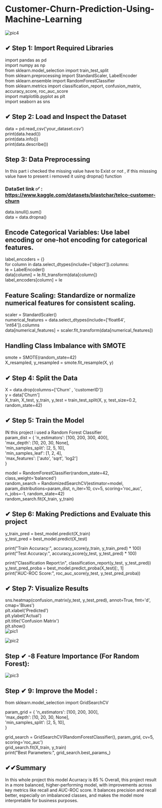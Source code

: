 # Customer-Churn-Prediction-Using-Machine-Learning
![pic4](https://github.com/user-attachments/assets/41a4b493-fc9c-44c7-b595-3f22b5ff4cc9)
## ✔ Step 1: Import Required Libraries
import pandas as pd <br>
import numpy as np<br>
from sklearn.model_selection import train_test_split<br>
from sklearn.preprocessing import StandardScaler, LabelEncoder<br>
from sklearn.ensemble import RandomForestClassifier<br>
from sklearn.metrics import classification_report, confusion_matrix, accuracy_score, roc_auc_score<br>
import matplotlib.pyplot as plt<br>
import seaborn as sns<br>
## ✔ Step 2: Load and Inspect the Dataset
data = pd.read_csv('your_dataset.csv')<br>
print(data.head())<br>
print(data.info())<br>
print(data.describe())<br>
## Step 3: Data Preprocessing

In this part i checked the missing value have to Exist or not , if this misssing value have to present i removed it using dropna() function <br>
### DataSet link ✅  : https://www.kaggle.com/datasets/blastchar/telco-customer-churn
data.isnull().sum() <br>
data = data.dropna() <br>
## Encode Categorical Variables: Use label encoding or one-hot encoding for categorical features.
label_encoders = {}<br>
for column in data.select_dtypes(include=['object']).columns:<br>
    le = LabelEncoder()<br>
    data[column] = le.fit_transform(data[column])<br>
    label_encoders[column] = le<br>

## Feature Scaling: Standardize or normalize numerical features for consistent scaling.
scaler = StandardScaler() <br>
numerical_features = data.select_dtypes(include=['float64', 'int64']).columns<br>
data[numerical_features] = scaler.fit_transform(data[numerical_features])<br>
## Handling Class Imbalance with SMOTE
smote = SMOTE(random_state=42) <br>
X_resampled, y_resampled = smote.fit_resample(X, y) <br>

## ✔ Step 4: Split the Data
X = data.drop(columns=['Churn' , 'customerID'])  <br>
y = data['Churn']<br>
X_train, X_test, y_train, y_test = train_test_split(X, y, test_size=0.2, random_state=42)<br>
## ✔ Step 5: Train the Model
IN this project i  used a Random Forest Classifier<br>
param_dist = {
    'n_estimators': [100, 200, 300, 400],<br>
    'max_depth': [10, 20, 30, None],<br>
    'min_samples_split': [2, 5, 10],<br>
    'min_samples_leaf': [1, 2, 4],<br>
    'max_features': ['auto', 'sqrt', 'log2']<br>
}

model = RandomForestClassifier(random_state=42, class_weight='balanced')<br>
random_search = RandomizedSearchCV(estimator=model, param_distributions=param_dist, n_iter=10, cv=5, scoring='roc_auc', n_jobs=-1, random_state=42)<br>
random_search.fit(X_train, y_train)<br>

## ✔ Step 6: Making  Predictions and Evaluate this project 
y_train_pred = best_model.predict(X_train)<br>
y_test_pred = best_model.predict(X_test)<br>


print("Train Accuracy:", accuracy_score(y_train, y_train_pred) * 100)<br>
print("Test Accuracy:", accuracy_score(y_test, y_test_pred) * 100)<br>


print("Classification Report:\n", classification_report(y_test, y_test_pred))<br>
y_test_pred_proba = best_model.predict_proba(X_test)[:, 1]<br>
print("AUC-ROC Score:", roc_auc_score(y_test, y_test_pred_proba))<br>
## ✔ Step 7: Visualize Results<br>
sns.heatmap(confusion_matrix(y_test, y_test_pred), annot=True, fmt='d', cmap='Blues')<br>
plt.xlabel('Predicted')<br>
plt.ylabel('Actual')<br>
plt.title('Confusion Matrix')<br>
plt.show()<br> 
![pic1](https://github.com/user-attachments/assets/27e4b9db-1034-43ba-bbec-57db4d83add1)<br>

![pic2](https://github.com/user-attachments/assets/79a1c369-3692-4806-b4be-fd34bcf70921)

## Step ✔ -8 Feature Importance (For Random Forest): 
![pic3](https://github.com/user-attachments/assets/70d7f118-2a42-4496-9eed-b6a34fe1785f)<br>
## Step ✔ 9: Improve the Model : 
from sklearn.model_selection import GridSearchCV<br>

param_grid = {
    'n_estimators': [100, 200, 300],<br>
    'max_depth': [10, 20, 30, None],<br>
    'min_samples_split': [2, 5, 10],<br>
}

grid_search = GridSearchCV(RandomForestClassifier(), param_grid, cv=5, scoring='roc_auc')<br>
grid_search.fit(X_train, y_train)<br>
print("Best Parameters:", grid_search.best_params_)<br>

## ✔✔Summary 
In this whole project this model Acurracy is 85 % 
Overall, this project  result in a more balanced, higher-performing model, with improvements across key metrics like recall and AUC-ROC score. It balances precision and recall better, especially on imbalanced classes, and makes the model more interpretable for business purposes.


